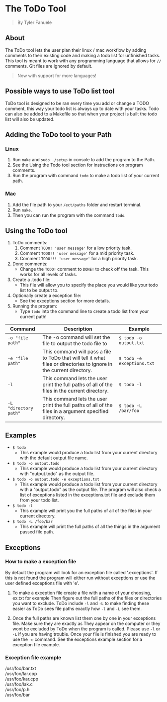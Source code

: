 # The ToDo Tool

> By Tyler Fanuele

## About

The ToDo tool lets the user plan their linux / mac workflow by adding comments to their
existing code and making a todo list for unfinished tasks. This tool is meant to work with
any programming language that allows for `//` comments. Git files are ignored by default.

> Now with support for more languages!

## Possible ways to use ToDo list tool

ToDo tool is designed to be ran every time you add or change a TODO comment, this way your
todo list is always up to date with your tasks. Todo can also be added to a Makefile so that
when your project is built the todo list will also be updated.

## Adding the ToDo tool to your Path

### Linux

1. Run `make` and `sudo ./setup` in console to add the program to the Path.
2. See the Using the Todo tool section for instructions on program comments.
3. Run the program with command `todo` to make a todo list of your current path.

### Mac

1. Add the file path to your `/ect/paths` folder and restart terminal.
2. Run `make`.
3. Then you can run the program with the command `todo`.

## Using the ToDo tool

1. ToDo comments:
    1. Comment `TODO! 'user message'` for a low priority task.
    2. Comment `TODO!! 'user message'` for a mid priority task.
    3. Comment `TODO!!! 'user message'` for a high priority task.
2. Done comments:
    - Change the `TODO!` comment to `DONE!` to check off the task.
   This works for all levels of tasks.
3. Create a .todo file:
    - This file will allow you to specify the place you would like your todo list to be output to.
4. Optionally create a exception file:
    - See the exceptions section for more details.
5. Running the program:
    - Type `todo` into the command line to create a todo list from your current path!

| Command | Description | Example|
| ------- | ----------- | ---------------------- |
| `-o "file path"` | The -o command will set the file to output the todo file to | `$ todo -o output.txt` |
| `-e "file path"` | This command will pass a file to ToDo that will tell it what files or directories to ignore in the current directory. | `$ todo -e exceptions.txt` |
| `-l` | This command lets the user print the full paths of all of the files in the current directory. | `$ todo -l` |
|`-L "directory path"` | This command lets the user print the full paths of all of the files in a argument specified directory. | `$ todo -L /bar/foo` |

## Examples

- `$ todo`
  - This example would produce a todo list from your current directory with the default output file name.
- `$ todo -o output.todo`
  - This example would produce a todo list from your current directory with "output.todo" as the output file.
- `$ todo -o output.todo -e exceptions.txt`
  - This example would produce a todo list from your current directory with a "output.todo" as the output file.
 The program will also check a list of exceptions listed in the exceptions.txt file and exclude them from your todo list.
- `$ todo -l`
  - This example will print you the full paths of all of the files in your current directory.
- `$ todo -L /foo/bar`
  - This example will print the full paths of all the things in the argument passed file path.

## Exceptions

### How to make a exception file

By default the program will look for an exception file called '.exceptions'. If this is not found the program will either run
without exceptions or use the user defined exceptions file with 'e'.

1. To make a exception file create a file with a name of your choosing, ex.txt for example
   Then figure out the full paths of the files or directories you want to exclude. ToDo include `-l` and `-L` to
   make finding these easier as ToDo sees file paths exactly how `-l` and `-L` see them.

2. Once the full paths are known list them one by one in your exceptions file. Make sure they are exactly as
   They appear on the computer or they wont be excluded by ToDo when the program is called. Please use `-l` or `-L`
   if you are having trouble. Once your file is finished you are ready to use the `-e` command. See the exceptions example
   section for a exception file example.

### Exception file example

/usr/foo/bar.txt  
/usr/foo/lar.cpp  
/usr/foo/kar.cpp  
/usr/foo/lak.c  
/usr/foo/p.h  
/usr/foo/bar
